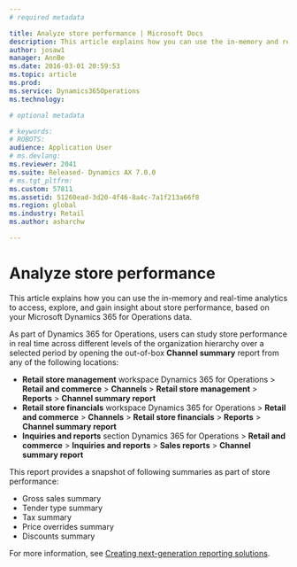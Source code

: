 ```yaml
---
# required metadata

title: Analyze store performance | Microsoft Docs
description: This article explains how you can use the in-memory and real-time analytics to access, explore, and gain insight about store performance, based on your Microsoft Dynamics 365 for Operations data. 
author: josaw1
manager: AnnBe
ms.date: 2016-03-01 20:59:53
ms.topic: article
ms.prod: 
ms.service: Dynamics365Operations
ms.technology: 

# optional metadata

# keywords: 
# ROBOTS: 
audience: Application User
# ms.devlang: 
ms.reviewer: 2041
ms.suite: Released- Dynamics AX 7.0.0
# ms.tgt_pltfrm: 
ms.custom: 57811
ms.assetid: 51260ead-3d20-4f46-8a4c-7a1f213a66f8
ms.region: global
ms.industry: Retail
ms.author: asharchw

---
```


# Analyze store performance

This article explains how you can use the in-memory and real-time analytics to access, explore, and gain insight about store performance, based on your Microsoft Dynamics 365 for Operations data. 

As part of Dynamics 365 for Operations, users can study store performance in real time across different levels of the organization hierarchy over a selected period by opening the out-of-box **Channel summary** report from any of the following locations:

-   **Retail store management** workspace Dynamics 365 for Operations &gt; **Retail and commerce** &gt; **Channels** &gt; **Retail store management** &gt; **Reports** &gt; **Channel summary report**
-   **Retail store financials** workspace Dynamics 365 for Operations &gt; **Retail and commerce** &gt; **Channels** &gt; **Retail store financials** &gt; **Reports** &gt; **Channel summary report**
-   **Inquiries and reports** section Dynamics 365 for Operations &gt; **Retail and commerce** &gt; **Inquiries and reports** &gt; **Sales reports** &gt; **Channel summary report**

This report provides a snapshot of following summaries as part of store performance:

-   Gross sales summary
-   Tender type summary
-   Tax summary
-   Price overrides summary
-   Discounts summary

For more information, see [Creating next-generation reporting solutions](https://docs.microsoft.com/en-us/dynamics365/operations/dev-itpro/analytics-bi-reporting/creating-nextgen-reporting-solutions).

